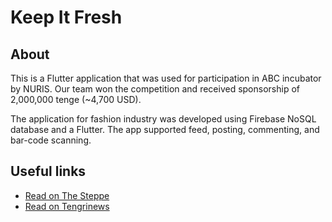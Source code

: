 # Keep It Fresh
## About
This is a Flutter application that was used for participation in ABC incubator by NURIS. Our team won the competition and received sponsorship of 2,000,000 tenge (~4,700 USD).

The application for fashion industry was developed using Firebase NoSQL database and a Flutter. The app supported feed, posting, commenting, and bar-code scanning.

## Useful links

* [Read on The Steppe](https://the-steppe.com/business/9-startapov-poluchivshih-finansirovanie-nuris)
* [Read on Tengrinews](https://tengrinews.kz/kazakhstan_news/vyipusknitsa-iz-este-lauder-sozdala-neobyichnoe-prilojenie-417805/)
